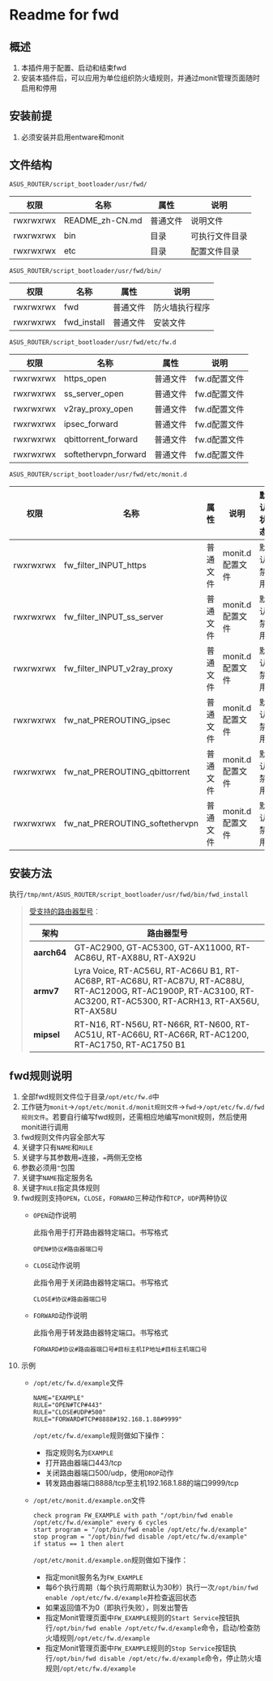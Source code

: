 # Readme for fwd

## 概述

1. 本插件用于配置、启动和结束fwd
2. 安装本插件后，可以应用为单位组织防火墙规则，并通过monit管理页面随时启用和停用

## 安装前提

1. 必须安装并启用entware和monit

## 文件结构

`ASUS_ROUTER/script_bootloader/usr/fwd/`

| 权限      | 名称            | 属性     | 说明           |
| --------- | --------------- | -------- | -------------- |
| rwxrwxrwx | README_zh-CN.md | 普通文件 | 说明文件       |
| rwxrwxrwx | bin             | 目录     | 可执行文件目录 |
| rwxrwxrwx | etc             | 目录     | 配置文件目录   |

`ASUS_ROUTER/script_bootloader/usr/fwd/bin/`

| 权限      | 名称        | 属性     | 说明           |
| --------- | ----------- | -------- | -------------- |
| rwxrwxrwx | fwd         | 普通文件 | 防火墙执行程序 |
| rwxrwxrwx | fwd_install | 普通文件 | 安装文件       |

`ASUS_ROUTER/script_bootloader/usr/fwd/etc/fw.d`

| 权限      | 名称                 | 属性     | 说明         |
| --------- | -------------------- | -------- | ------------ |
| rwxrwxrwx | https_open           | 普通文件 | fw.d配置文件 |
| rwxrwxrwx | ss_server_open       | 普通文件 | fw.d配置文件 |
| rwxrwxrwx | v2ray_proxy_open     | 普通文件 | fw.d配置文件 |
| rwxrwxrwx | ipsec_forward        | 普通文件 | fw.d配置文件 |
| rwxrwxrwx | qbittorrent_forward  | 普通文件 | fw.d配置文件 |
| rwxrwxrwx | softethervpn_forward | 普通文件 | fw.d配置文件 |

`ASUS_ROUTER/script_bootloader/usr/fwd/etc/monit.d`

| 权限      | 名称                           | 属性     | 说明            | 默认状态 |
| --------- | ------------------------------ | -------- | --------------- | -------- |
| rwxrwxrwx | fw_filter_INPUT_https          | 普通文件 | monit.d配置文件 | 默认禁用 |
| rwxrwxrwx | fw_filter_INPUT_ss_server      | 普通文件 | monit.d配置文件 | 默认禁用 |
| rwxrwxrwx | fw_filter_INPUT_v2ray_proxy    | 普通文件 | monit.d配置文件 | 默认禁用 |
| rwxrwxrwx | fw_nat_PREROUTING_ipsec        | 普通文件 | monit.d配置文件 | 默认禁用 |
| rwxrwxrwx | fw_nat_PREROUTING_qbittorrent  | 普通文件 | monit.d配置文件 | 默认禁用 |
| rwxrwxrwx | fw_nat_PREROUTING_softethervpn | 普通文件 | monit.d配置文件 | 默认禁用 |

## 安装方法

执行`/tmp/mnt/ASUS_ROUTER/script_bootloader/usr/fwd/bin/fwd_install`

   > [受支持的路由器型号](https://github.com/Entware/Entware/wiki/Install-on-Asus-stock-firmware)：
   >
   > | 架构        | 路由器型号                                                                                                                                                        |
   > | ----------- | ----------------------------------------------------------------------------------------------------------------------------------------------------------------- |
   > | **aarch64** | GT-AC2900, GT-AC5300, GT-AX11000, RT-AC86U, RT-AX88U, RT-AX92U                                                                                                    |
   > | **armv7**   | Lyra Voice, RT-AC56U, RT-AC66U B1, RT-AC68P, RT-AC68U, RT-AC87U, RT-AC88U, RT-AC1200G, RT-AC1900P, RT-AC3100, RT-AC3200, RT-AC5300, RT-ACRH13, RT-AX56U, RT-AX58U |
   > | **mipsel**  | RT-N16, RT-N56U, RT-N66R, RT-N600, RT-AC51U, RT-AC66U, RT-AC66R, RT-AC1200, RT-AC1750, RT-AC1750 B1                                                               |

## fwd规则说明

1. 全部fwd规则文件位于目录`/opt/etc/fw.d`中
2. 工作链为`monit`->`/opt/etc/monit.d/monit规则文件`->`fwd`->`/opt/etc/fw.d/fwd规则文件`。若要自行编写fwd规则，还需相应地编写monit规则，然后使用monit进行调用
3. fwd规则文件内容全部大写
4. 关键字只有`NAME`和`RULE`
5. 关键字与其参数用`=`连接，`=`两侧无空格
6. 参数必须用`"`包围
7. 关键字`NAME`指定服务名
8. 关键字`RULE`指定具体规则
9. fwd规则支持`OPEN`，`CLOSE`，`FORWARD`三种动作和`TCP`，`UDP`两种协议
   - `OPEN`动作说明
            
     此指令用于打开路由器特定端口。书写格式
     ```
     OPEN#协议#路由器端口号
     ```

   - `CLOSE`动作说明
            
     此指令用于关闭路由器特定端口。书写格式
     ```
     CLOSE#协议#路由器端口号
     ```

   - `FORWARD`动作说明
            
     此指令用于转发路由器特定端口。书写格式
     ```
     FORWARD#协议#路由器端口号#目标主机IP地址#目标主机端口号
     ```
10. 示例
    - `/opt/etc/fw.d/example`文件
      ```
      NAME="EXAMPLE"
      RULE="OPEN#TCP#443"
      RULE="CLOSE#UDP#500"
      RULE="FORWARD#TCP#8888#192.168.1.88#9999"
      ```
      `/opt/etc/fw.d/example`规则做如下操作：
         
      - 指定规则名为`EXAMPLE`
      - 打开路由器端口443/tcp
      - 关闭路由器端口500/udp，使用`DROP`动作
      - 转发路由器端口8888/tcp至主机192.168.1.88的端口9999/tcp

    - `/opt/etc/monit.d/example.on`文件
      ```
      check program FW_EXAMPLE with path "/opt/bin/fwd enable /opt/etc/fw.d/example" every 6 cycles
      start program = "/opt/bin/fwd enable /opt/etc/fw.d/example"
      stop program = "/opt/bin/fwd disable /opt/etc/fw.d/example"
      if status == 1 then alert
      ```
      `/opt/etc/monit.d/example.on`规则做如下操作：

      - 指定monit服务名为`FW_EXAMPLE`
      - 每6个执行周期（每个执行周期默认为30秒）执行一次`/opt/bin/fwd enable /opt/etc/fw.d/example`并检查返回状态
      - 如果返回值不为0（即执行失败），则发出警告
      - 指定Monit管理页面中`FW_EXAMPLE`规则的`Start Service`按钮执行`/opt/bin/fwd enable /opt/etc/fw.d/example`命令，启动/检查防火墙规则`/opt/etc/fw.d/example`
      - 指定Monit管理页面中`FW_EXAMPLE`规则的`Stop Service`按钮执行`/opt/bin/fwd disable /opt/etc/fw.d/example`命令，停止防火墙规则`/opt/etc/fw.d/example`